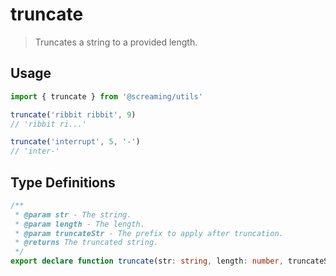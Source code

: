 # truncate

> Truncates a string to a provided length.

## Usage

```ts
import { truncate } from '@screaming/utils'

truncate('ribbit ribbit', 9)
// 'ribbit ri...'

truncate('interrupt', 5, '-')
// 'inter-'
```

## Type Definitions

```ts
/**
 * @param str - The string.
 * @param length - The length.
 * @param truncateStr - The prefix to apply after truncation.
 * @returns The truncated string.
 */
export declare function truncate(str: string, length: number, truncateStr = '...'): string
```
